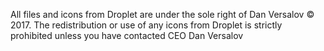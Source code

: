 All files and icons from Droplet are under the sole right of Dan Versalov © 2017. The redistribution or use of any icons from Droplet is strictly prohibited unless you have contacted CEO Dan Versalov
